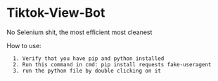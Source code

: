 # Tiktok-View-Bot
No Selenium shit, the most efficient most cleanest

How to use:
```
  1. Verify that you have pip and python installed
  2. Run this command in cmd: pip install requests fake-useragent
  3. run the python file by double clicking on it
```

